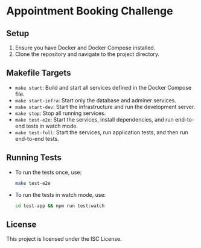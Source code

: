 # Appointment Booking Challenge

## Setup

1. Ensure you have Docker and Docker Compose installed.
2. Clone the repository and navigate to the project directory.

## Makefile Targets

- `make start`: Build and start all services defined in the Docker Compose file.
- `make start-infra`: Start only the database and adminer services.
- `make start-dev`: Start the infrastructure and run the development server.
- `make stop`: Stop all running services.
- `make test-e2e`: Start the services, install dependencies, and run end-to-end tests in watch mode.
- `make test-full`: Start the services, run application tests, and then run end-to-end tests.

## Running Tests

- To run the tests once, use:
  ```sh
  make test-e2e
  ```
- To run the tests in watch mode, use:
  ```sh
  cd test-app && npm run test:watch
  ```

## License

This project is licensed under the ISC License.
